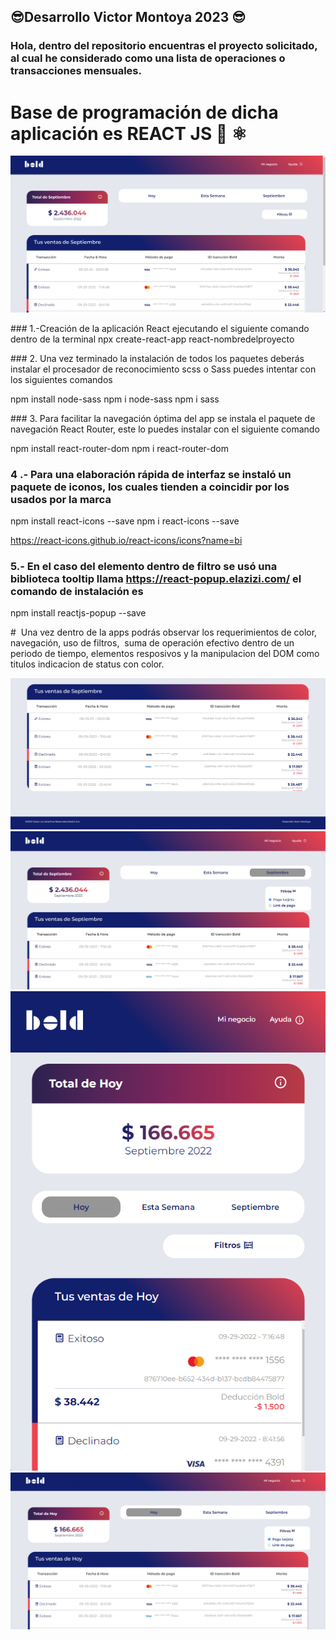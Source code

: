 ## 😎Desarrollo Victor Montoya 2023 😎

### Hola, dentro del repositorio encuentras el proyecto solicitado, al cual he considerado como una lista de operaciones o transacciones mensuales.

#  Base de programación de dicha aplicación es REACT JS 👋 ⚛️ 

![Contact Glass](https://github.com/victormontoya1991/frontendvjmb/blob/main/react-frontendvjmb/src/assets/img/1.png)


### 1.-Creación de la aplicación React ejecutando el siguiente comando dentro de la terminal
npx create-react-app react-nombredelproyecto

### 2. Una vez terminado la instalación de todos los paquetes deberás instalar el procesador de reconocimiento scss o Sass puedes intentar con los siguientes comandos

npm install node-sass
npm i node-sass
npm i sass

### 3. Para facilitar la navegación óptima del app se instala el paquete de navegación React Router, este lo puedes instalar con el siguiente comando

npm install react-router-dom
npm i react-router-dom

### 4 .- Para una elaboración rápida de interfaz se instaló un paquete de iconos, los cuales tienden a coincidir por los usados por la marca

npm install react-icons --save
npm i react-icons --save

https://react-icons.github.io/react-icons/icons?name=bi

###  5.- En el caso del elemento dentro de filtro se usó una biblioteca tooltip llama https://react-popup.elazizi.com/ el comando de instalación es 

npm install reactjs-popup --save

#  Una vez dentro de la apps podrás observar los requerimientos de color, navegación, uso de filtros,  suma de operación efectivo dentro de un periodo de tiempo, elementos resposivos y la manipulacion del DOM como titulos indicacion de status con color.

![Contact Glass](https://github.com/victormontoya1991/frontendvjmb/blob/main/react-frontendvjmb/src/assets/img/2.png)
![Contact Glass](https://github.com/victormontoya1991/frontendvjmb/blob/main/react-frontendvjmb/src/assets/img/3.png)
![Contact Glass](https://github.com/victormontoya1991/frontendvjmb/blob/main/react-frontendvjmb/src/assets/img/4.png)
![Contact Glass](https://github.com/victormontoya1991/frontendvjmb/blob/main/react-frontendvjmb/src/assets/img/5.png)
